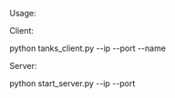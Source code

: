 Usage:

Client:

python tanks_client.py --ip <IP address of a server> --port <a port> --name <your name>

Server:

python start_server.py --ip <IP address of the server> --port <a port>
